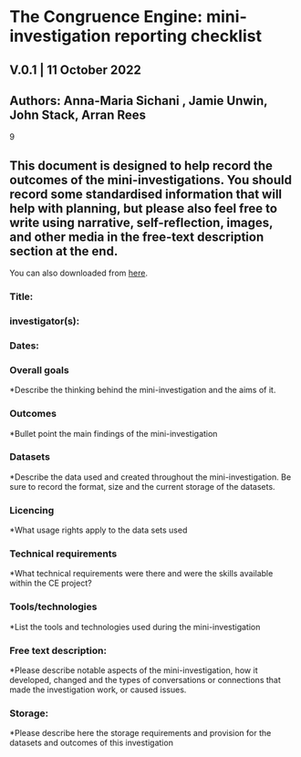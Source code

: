 # The Congruence Engine: mini-investigation reporting checklist
## V.0.1 | 11 October  2022
## Authors: Anna-Maria Sichani , Jamie Unwin, John Stack, Arran Rees 
9
## This document is designed to help record the outcomes of the mini-investigations. You should record some standardised information that will help with planning, but please also feel free to write using narrative, self-reflection, images, and other media in the free-text description section at the end. 
You can also downloaded from [here](https://github.com/Congruence-Engine/documentation/blob/main/data_management/Mini-investigation_checklist.docx). 

### Title:
### investigator(s):
### Dates:

### Overall goals
*Describe the thinking behind the mini-investigation and the aims of it.



### Outcomes
*Bullet point the main findings of the mini-investigation



### Datasets
*Describe the data used and created throughout the mini-investigation. Be sure to record the format, size and the current storage of the datasets.

### Licencing
*What usage rights apply to the data sets used



### Technical requirements
*What technical requirements were there and were the skills available within the CE project?


### Tools/technologies
*List the tools and technologies used during the mini-investigation


### Free text description:
*Please describe notable aspects of the mini-investigation, how it developed, changed and the types of conversations or connections that made the investigation work, or caused issues.


### Storage: 
*Please describe here the storage requirements and provision for the datasets and outcomes of this investigation
